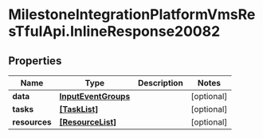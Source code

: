 # MilestoneIntegrationPlatformVmsResTfulApi.InlineResponse20082

## Properties
Name | Type | Description | Notes
------------ | ------------- | ------------- | -------------
**data** | [**InputEventGroups**](InputEventGroups.md) |  | [optional] 
**tasks** | [**[TaskList]**](TaskList.md) |  | [optional] 
**resources** | [**[ResourceList]**](ResourceList.md) |  | [optional] 
